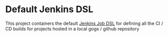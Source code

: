 # Default Jenkins DSL

This project containers the default [Jenkins Job DSL](https://wiki.jenkins-ci.org/display/JENKINS/Job+DSL+Plugin) for defining all the CI / CD builds for projects hosted in a local gogs / github repository

